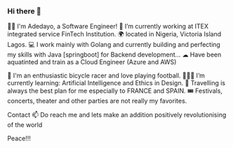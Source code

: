 ### Hi there 👋

👩‍💻 I'm Adedayo, a Software Engineer!
🔭 I’m currently working at ITEX integrated service FinTech Institution.
🌍 located in Nigeria, Victoria Island Lagos.
💻 I work mainly with Golang and currently building and perfecting my skills with Java [springboot] for Backend development...
☁ Have been aquatinted and train as a  Cloud Engineer (Azure and AWS)


🛵 I'm an enthusiastic bicycle racer and love playing football.
👩🏽‍🎓 I’m currently learning: Artificial Intelligence and Ethics in Design.
🧳 Travelling is always the best plan for me especially to FRANCE and SPAIN.
🎟️ Festivals, concerts, theater and other parties are not really my favorites.


Contact
📫 Do reach me and lets make an addition positively revolutionising of the world 


Peace!!!
